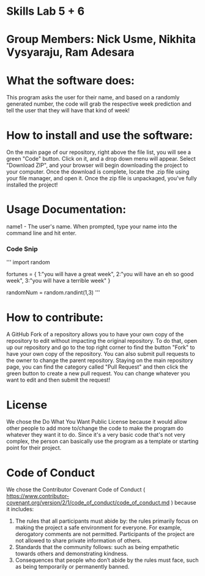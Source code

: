 # Skills Lab 5 + 6

# Group Members: Nick Usme, Nikhita Vysyaraju, Ram Adesara

# What the software does:
This program asks the user for their name, and based on a randomly generated number, the code will grab the respective week prediction and tell the user that they will have that kind of week!

# How to install and use the software:
On the main page of our repository, right above the file list, you will see a green "Code" button. Click on it, and a drop down menu will appear. Select "Download ZIP", and your browser will begin downloading the project to your computer. Once the download is complete, locate the .zip file using your file manager, and open it. Once the zip file is unpackaged, you've fully installed the project!

# Usage Documentation:
name1 - The user's name. When prompted, type your name into the command line and hit enter.

### Code Snip

''' 
import random

fortunes = {
1:"you will have a great week",
2:"you will have an eh so good week",
3:"you will have a terrible week"
}

randomNum = random.randint(1,3) 
'''

# How to contribute:
A GitHub Fork of a repository allows you to have your own copy of the repository to edit without impacting the original repository. To do that, open up our repository and go to the top right corner to find the button "Fork" to have your own copy of the repository. You can also submit pull requests to the owner to change the parent repository. Staying on the main repository page, you can find the category called "Pull Request" and then click the green button to create a new pull request. You can change whatever you want to edit and then submit the request!

# License
We chose the Do What You Want Public License because it would allow other people to add more to/change the code to make the program do whatever they want it to do. Since it's a very basic code that's not very complex, the person can basically use the program as a template or starting point for their project.

# Code of Conduct
We chose the Contributor Covenant Code of Conduct ( https://www.contributor-covenant.org/version/2/1/code_of_conduct/code_of_conduct.md ) because it includes:

1. The rules that all participants must abide by: the rules primarily focus on making the project a safe environment for everyone. For example, derogatory comments are not permitted. Participants of the project are not allowed to share private information of others.
2. Standards that the community follows: such as being empathetic towards others and demonstrating kindness.
3. Consequences that people who don’t abide by the rules must face, such as being temporarily or permanently banned.
